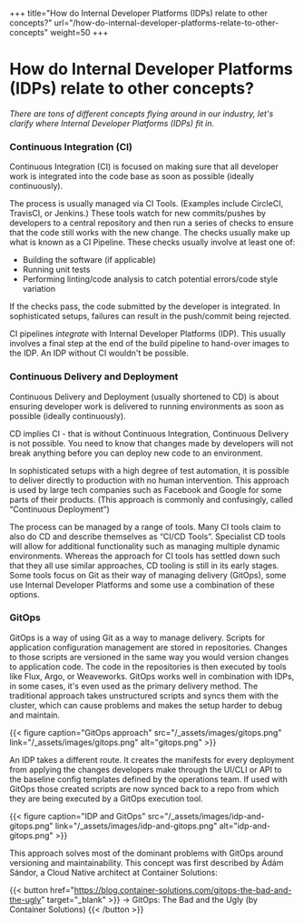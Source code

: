 +++
title="How do Internal Developer Platforms (IDPs) relate to other concepts?"
url="/how-do-internal-developer-platforms-relate-to-other-concepts"
weight=50
+++

# How do Internal Developer Platforms (IDPs) relate to other concepts?

_There are tons of different concepts flying around in our industry, let's clarify where Internal Developer Platforms (IDPs) fit in._

### Continuous Integration (CI)

Continuous Integration (CI) is focused on making sure that all developer work is integrated into the code base as soon as possible (ideally continuously).

The process is usually managed via CI Tools. (Examples include CircleCI, TravisCI, or Jenkins.) These tools watch for new commits/pushes by developers to a central repository and then run a series of checks to ensure that the code still works with the new change. The checks usually make up what is known as a CI Pipeline. These checks usually involve at least one of:

- Building the software (if applicable)
- Running unit tests
- Performing linting/code analysis to catch potential errors/code style variation

If the checks pass, the code submitted by the developer is integrated. In sophisticated setups, failures can result in the push/commit being rejected.

CI pipelines _integrate_ with Internal Developer Platforms (IDP). This usually involves a final step at the end of the build pipeline to hand-over images to the IDP. An IDP without CI wouldn't be possible. 

### Continuous Delivery and Deployment

Continuous Delivery and Deployment (usually shortened to CD) is about ensuring developer work is delivered to running environments as soon as possible (ideally continuously).

CD implies CI - that is without Continuous Integration, Continuous Delivery is not possible. You need to know that changes made by developers will not break anything before you can deploy new code to an environment.

In sophisticated setups with a high degree of test automation, it is possible to deliver directly to production with no human intervention. This approach is used by large tech companies such as Facebook and Google for some parts of their products. (This approach is commonly and confusingly, called “Continuous Deployment”)

The process can be managed by a range of tools. Many CI tools claim to also do CD and describe themselves as “CI/CD Tools”. Specialist CD tools will allow for additional functionality such as managing multiple dynamic environments. Whereas the approach for CI tools has settled down such that they all use similar approaches, CD tooling is still in its early stages. Some tools focus on Git as their way of managing delivery (GitOps), some use Internal Developer Platforms and some use a combination of these options. 

### GitOps

GitOps is a way of using Git as a way to manage delivery. Scripts for application configuration management are stored in repositories. Changes to those scripts are versioned in the same way you would version changes to application code. The code in the repositories is then executed by tools like Flux, Argo, or Weaveworks. GitOps works well in combination with IDPs, in some cases, it's even used as the primary delivery method. The traditional approach takes unstructured scripts and syncs them with the cluster, which can cause problems and makes the setup harder to debug and maintain.

{{< figure caption="GitOps approach" src="/_assets/images/gitops.png" link="/_assets/images/gitops.png" alt="gitops.png" >}}

An IDP takes a different route. It creates the manifests for every deployment from applying the changes developers make through the UI/CLI or API to the baseline config templates defined by the operations team. If used with GitOps those created scripts are now synced back to a repo from which they are being executed by a GitOps execution tool.

{{< figure caption="IDP and GitOps" src="/_assets/images/idp-and-gitops.png" link="/_assets/images/idp-and-gitops.png" alt="idp-and-gitops.png" >}}

This approach solves most of the dominant problems with GitOps around versioning and maintainability. This concept was first described by Ádám Sándor, a Cloud Native architect at Container Solutions:

{{< button href="https://blog.container-solutions.com/gitops-the-bad-and-the-ugly" target="_blank" >}}
-> GitOps: The Bad and the Ugly (by Container Solutions)
{{< /button >}}
